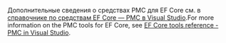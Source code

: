 <span data-ttu-id="4c168-101">Дополнительные сведения о средствах PMC для EF Core см. в [справочнике по средствам EF Core — PMC в Visual Studio](/ef/core/miscellaneous/cli/powershell).</span><span class="sxs-lookup"><span data-stu-id="4c168-101">For more information on the PMC tools for EF Core, see [EF Core tools reference - PMC in Visual Studio](/ef/core/miscellaneous/cli/powershell).</span></span>